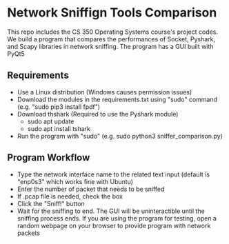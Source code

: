 # Network Sniffign Tools Comparison

This repo includes the CS 350 Operating Systems course's project codes. We build a program that compares the performances of Socket, Pyshark, and Scapy libraries in network sniffing. The program has a GUI built with PyQt5

## Requirements
- Use a Linux distribution (Windows causes permission issues)
- Download the modules in the requirements.txt using "sudo" command (e.g. "sudo pip3 install fpdf")
- Download thshark (Required to use the Pyshark module)
  - sudo apt update
  - sudo apt install tshark
- Run the program with "sudo" (e.g. sudo python3 sniffer_comparison.py)

## Program Workflow
- Type the network interface name to the related text input (default is "enp0s3" which works fine with Ubuntu)
- Enter the number of packet that needs to be sniffed
- If .pcap file is needed, check the box
- Click the "Sniff!" button
- Wait for the sniffing to end. The GUI will be uninteractible until the sniffing process ends. If you are using the program for testing, open a random webpage on your browser to provide program with network packets
